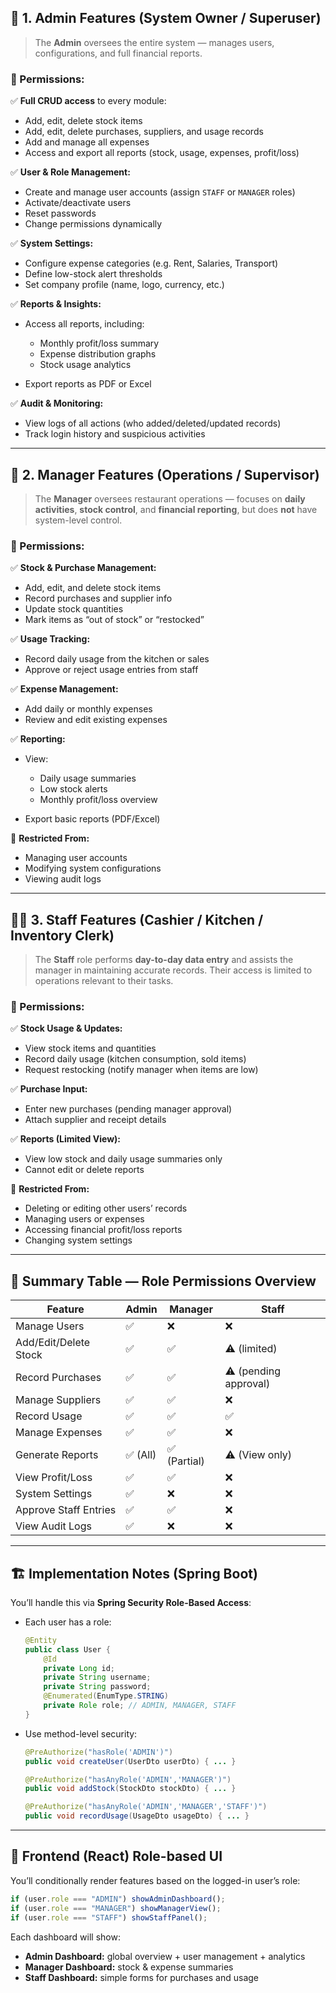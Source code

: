 

## 👑 **1. Admin Features (System Owner / Superuser)**

> The **Admin** oversees the entire system — manages users, configurations, and full financial reports.

### 🔧 Permissions:

✅ **Full CRUD access** to every module:

* Add, edit, delete stock items
* Add, edit, delete purchases, suppliers, and usage records
* Add and manage all expenses
* Access and export all reports (stock, usage, expenses, profit/loss)

✅ **User & Role Management:**

* Create and manage user accounts (assign `STAFF` or `MANAGER` roles)
* Activate/deactivate users
* Reset passwords
* Change permissions dynamically

✅ **System Settings:**

* Configure expense categories (e.g. Rent, Salaries, Transport)
* Define low-stock alert thresholds
* Set company profile (name, logo, currency, etc.)

✅ **Reports & Insights:**

* Access all reports, including:

  * Monthly profit/loss summary
  * Expense distribution graphs
  * Stock usage analytics
* Export reports as PDF or Excel

✅ **Audit & Monitoring:**

* View logs of all actions (who added/deleted/updated records)
* Track login history and suspicious activities

---

## 👔 **2. Manager Features (Operations / Supervisor)**

> The **Manager** oversees restaurant operations — focuses on **daily activities**, **stock control**, and **financial reporting**, but does **not** have system-level control.

### 🔧 Permissions:

✅ **Stock & Purchase Management:**

* Add, edit, and delete stock items
* Record purchases and supplier info
* Update stock quantities
* Mark items as “out of stock” or “restocked”

✅ **Usage Tracking:**

* Record daily usage from the kitchen or sales
* Approve or reject usage entries from staff

✅ **Expense Management:**

* Add daily or monthly expenses
* Review and edit existing expenses

✅ **Reporting:**

* View:

  * Daily usage summaries
  * Low stock alerts
  * Monthly profit/loss overview
* Export basic reports (PDF/Excel)

🚫 **Restricted From:**

* Managing user accounts
* Modifying system configurations
* Viewing audit logs

---

## 👨‍🍳 **3. Staff Features (Cashier / Kitchen / Inventory Clerk)**

> The **Staff** role performs **day-to-day data entry** and assists the manager in maintaining accurate records. Their access is limited to operations relevant to their tasks.

### 🔧 Permissions:

✅ **Stock Usage & Updates:**

* View stock items and quantities
* Record daily usage (kitchen consumption, sold items)
* Request restocking (notify manager when items are low)

✅ **Purchase Input:**

* Enter new purchases (pending manager approval)
* Attach supplier and receipt details

✅ **Reports (Limited View):**

* View low stock and daily usage summaries only
* Cannot edit or delete reports

🚫 **Restricted From:**

* Deleting or editing other users’ records
* Managing users or expenses
* Accessing financial profit/loss reports
* Changing system settings

---

## 🧩 Summary Table — Role Permissions Overview

| Feature               | Admin   | Manager     | Staff                 |
| --------------------- | ------- | ----------- | --------------------- |
| Manage Users          | ✅       | ❌           | ❌                     |
| Add/Edit/Delete Stock | ✅       | ✅           | ⚠️ (limited)          |
| Record Purchases      | ✅       | ✅           | ⚠️ (pending approval) |
| Manage Suppliers      | ✅       | ✅           | ❌                     |
| Record Usage          | ✅       | ✅           | ✅                     |
| Manage Expenses       | ✅       | ✅           | ❌                     |
| Generate Reports      | ✅ (All) | ✅ (Partial) | ⚠️ (View only)        |
| View Profit/Loss      | ✅       | ✅           | ❌                     |
| System Settings       | ✅       | ❌           | ❌                     |
| Approve Staff Entries | ✅       | ✅           | ❌                     |
| View Audit Logs       | ✅       | ❌           | ❌                     |

---

## 🏗️ Implementation Notes (Spring Boot)

You’ll handle this via **Spring Security Role-Based Access**:

* Each user has a role:

  ```java
  @Entity
  public class User {
      @Id
      private Long id;
      private String username;
      private String password;
      @Enumerated(EnumType.STRING)
      private Role role; // ADMIN, MANAGER, STAFF
  }
  ```
* Use method-level security:

  ```java
  @PreAuthorize("hasRole('ADMIN')")
  public void createUser(UserDto userDto) { ... }

  @PreAuthorize("hasAnyRole('ADMIN','MANAGER')")
  public void addStock(StockDto stockDto) { ... }

  @PreAuthorize("hasAnyRole('ADMIN','MANAGER','STAFF')")
  public void recordUsage(UsageDto usageDto) { ... }
  ```

---

## 🧠 Frontend (React) Role-based UI

You’ll conditionally render features based on the logged-in user’s role:

```js
if (user.role === "ADMIN") showAdminDashboard();
if (user.role === "MANAGER") showManagerView();
if (user.role === "STAFF") showStaffPanel();
```

Each dashboard will show:

* **Admin Dashboard:** global overview + user management + analytics
* **Manager Dashboard:** stock & expense summaries
* **Staff Dashboard:** simple forms for purchases and usage


